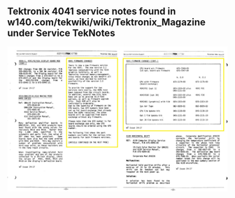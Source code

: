 Tektronix 4041 service notes found in w140.com/tekwiki/wiki/Tektronix_Magazine under Service TekNotes
-------
![Service Note](./4041-Firmware-changes.jpg)

